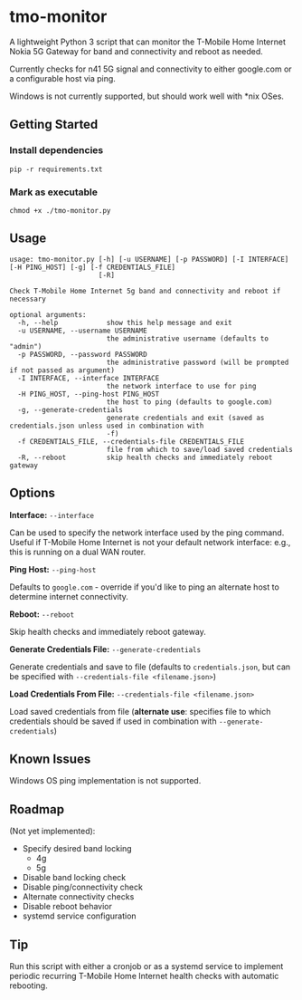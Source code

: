 # tmo-monitor
A lightweight Python 3 script that can monitor the T-Mobile Home Internet Nokia 5G Gateway for band and connectivity and reboot as needed.

Currently checks for n41 5G signal and connectivity to either google.com or a configurable host via ping.

Windows is not currently supported, but should work well with *nix OSes.

## Getting Started

### Install dependencies

`pip -r requirements.txt`

### Mark as executable

`chmod +x ./tmo-monitor.py`

## Usage
```
usage: tmo-monitor.py [-h] [-u USERNAME] [-p PASSWORD] [-I INTERFACE] [-H PING_HOST] [-g] [-f CREDENTIALS_FILE]
                      [-R]

Check T-Mobile Home Internet 5g band and connectivity and reboot if necessary

optional arguments:
  -h, --help            show this help message and exit
  -u USERNAME, --username USERNAME
                        the administrative username (defaults to "admin")
  -p PASSWORD, --password PASSWORD
                        the administrative password (will be prompted if not passed as argument)
  -I INTERFACE, --interface INTERFACE
                        the network interface to use for ping
  -H PING_HOST, --ping-host PING_HOST
                        the host to ping (defaults to google.com)
  -g, --generate-credentials
                        generate credentials and exit (saved as credentials.json unless used in combination with
                        -f)
  -f CREDENTIALS_FILE, --credentials-file CREDENTIALS_FILE
                        file from which to save/load saved credentials
  -R, --reboot          skip health checks and immediately reboot gateway
```

## Options
**Interface:** `--interface`

  Can be used to specify the network interface used by the ping command. Useful if T-Mobile Home Internet is not your default network interface: e.g., this is running on a dual WAN router.
    
**Ping Host:** `--ping-host`

  Defaults to `google.com` - override if you'd like to ping an alternate host to determine internet connectivity.
    
**Reboot:** `--reboot`

  Skip health checks and immediately reboot gateway.

**Generate Credentials File:** `--generate-credentials`

  Generate credentials and save to file (defaults to `credentials.json`, but can be specified with `--credentials-file <filename.json>`)

**Load Credentials From File:** `--credentials-file <filename.json>`

  Load saved credentials from file (**alternate use**: specifies file to which credentials should be saved if used in combination with `--generate-credentials`)

## Known Issues
Windows OS ping implementation is not supported.

## Roadmap

(Not yet implemented):
- Specify desired band locking
  - 4g
  - 5g
- Disable band locking check
- Disable ping/connectivity check
- Alternate connectivity checks
- Disable reboot behavior
- systemd service configuration

## Tip
Run this script with either a cronjob or as a systemd service to implement periodic recurring T-Mobile Home Internet health checks with automatic rebooting.
